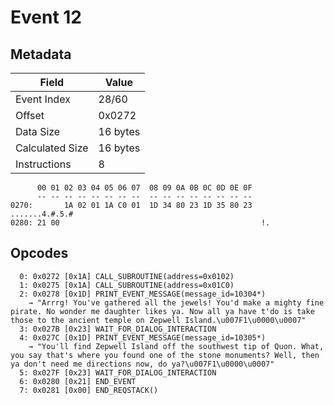 # Event 12

## Metadata

| Field           | Value    |
|-----------------|----------|
| Event Index     | 28/60    |
| Offset          | 0x0272   |
| Data Size       | 16 bytes |
| Calculated Size | 16 bytes |
| Instructions    | 8        |

```
      00 01 02 03 04 05 06 07  08 09 0A 0B 0C 0D 0E 0F
      -- -- -- -- -- -- -- --  -- -- -- -- -- -- -- --
0270:       1A 02 01 1A C0 01  1D 34 80 23 1D 35 80 23    .......4.#.5.#
0280: 21 00                                             !.              
```

## Opcodes

```
  0: 0x0272 [0x1A] CALL_SUBROUTINE(address=0x0102)
  1: 0x0275 [0x1A] CALL_SUBROUTINE(address=0x01C0)
  2: 0x0278 [0x1D] PRINT_EVENT_MESSAGE(message_id=10304*)
    → "Arrrg! You've gathered all the jewels! You'd make a mighty fine pirate. No wonder me daughter likes ya. Now all ya have t'do is take those to the ancient temple on Zepwell Island.\u007F1\u0000\u0007"
  3: 0x027B [0x23] WAIT_FOR_DIALOG_INTERACTION
  4: 0x027C [0x1D] PRINT_EVENT_MESSAGE(message_id=10305*)
    → "You'll find Zepwell Island off the southwest tip of Quon. What, you say that's where you found one of the stone monuments? Well, then ya don't need me directions now, do ya?\u007F1\u0000\u0007"
  5: 0x027F [0x23] WAIT_FOR_DIALOG_INTERACTION
  6: 0x0280 [0x21] END_EVENT
  7: 0x0281 [0x00] END_REQSTACK()
```
